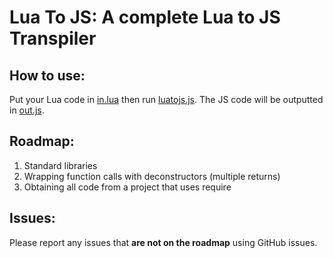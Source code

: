 # Lua To JS: A complete Lua to JS Transpiler

## How to use:
Put your Lua code in [in.lua](in.lua) then run [luatojs.js](luatojs.js). The JS code will be outputted in [out.js](out.js).

## Roadmap:
1. Standard libraries
2. Wrapping function calls with deconstructors (multiple returns)
3. Obtaining all code from a project that uses require

## Issues:
Please report any issues that **are not on the roadmap** using GitHub issues.